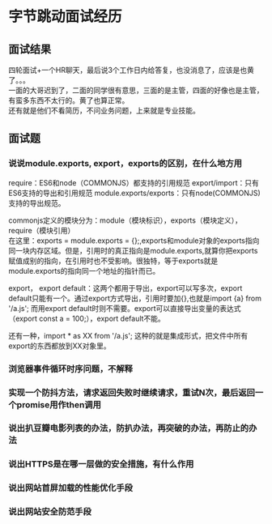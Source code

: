 # 字节跳动面试经历

## 面试结果

四轮面试+一个HR聊天，最后说3个工作日内给答复，也没消息了，应该是也黄了。。。  
一面的大哥迟到了，二面的同学很有意思，三面的是主管，四面的好像也是主管，有蛮多东西不太行的。黄了也算正常。  
还有就是他们不看简历，不问业务问题，上来就是专业技能。

## 面试题

### 说说module.exports, export，exports的区别，在什么地方用

require：ES6和node（COMMONJS）都支持的引用规范
export/import：只有ES6支持的导出和引用规范
module.exports/exports：只有node(COMMONJS)支持的导出规范。

commonjs定义的模块分为：module（模块标识），exports（模块定义），require（模块引用）  
在这里：exports = module.exports = {};,exports和module对象的exports指向同一块内存区域。但是，引用时的真正指向是module.exports,就算你把exports赋值成别的指向，在引用时也不受影响。很独特，等于exports就是module.exports的指向同一个地址的指针而已。

export， export default：这两个都用于导出，export可以写多次，export default只能有一个。通过export方式导出，引用时要加{},也就是import {a} from '/a.js'; 而用export default时则不需要。export可以直接导出变量的表达式（export const a = 100;），export default不能。

还有一种，import * as XX from '/a.js'; 这种的就是集成形式，把文件中所有export的东西都放到XX对象里。

### 浏览器事件循环时序问题，不解释

### 实现一个防抖方法，请求返回失败时继续请求，重试N次，最后返回一个promise用作then调用

### 说出扒豆瓣电影列表的办法，防扒办法，再突破的办法，再防止的办法

### 说出HTTPS是在哪一层做的安全措施，有什么作用

### 说出网站首屏加载的性能优化手段

### 说出网站安全防范手段

